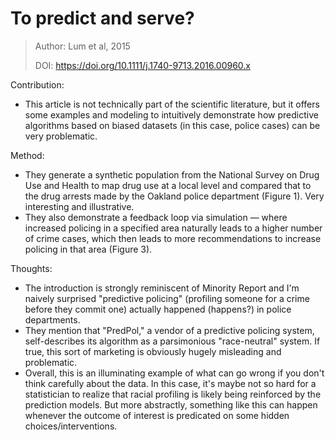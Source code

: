 # To predict and serve?

> Author: Lum et al, 2015
>
> DOI: <https://doi.org/10.1111/j.1740-9713.2016.00960.x>

Contribution: 

- This article is not technically part of the scientific literature, but it offers some examples and modeling to intuitively demonstrate how predictive algorithms based on biased datasets (in this case, police cases) can be very problematic.

Method: 

- They generate a synthetic population from the National Survey on Drug Use and Health to map drug use at a local level and compared that to the drug arrests made by the Oakland police department (Figure 1). Very interesting and illustrative.
- They also demonstrate a feedback loop via simulation — where increased policing in a specified area naturally leads to a higher number of crime cases, which then leads to more recommendations to increase policing in that area (Figure 3).

Thoughts:

- The introduction is strongly reminiscent of Minority Report and I'm naively surprised "predictive policing" (profiling someone for a crime before they commit one) actually happened (happens?) in police departments.
- They mention that "PredPol," a vendor of a predictive policing system, self-describes its algorithm as a parsimonious "race-neutral" system. If true, this sort of marketing is obviously hugely misleading and problematic. 
- Overall, this is an illuminating example of what can go wrong if you don't think carefully about the data. In this case, it's maybe not so hard for a statistician to realize that racial profiling is likely being reinforced by the prediction models. But more abstractly, something like this can happen whenever the outcome of interest is predicated on some hidden choices/interventions.
